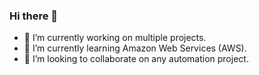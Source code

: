 ### Hi there 👋

- 🔭 I’m currently working on multiple projects.
- 🌱 I’m currently learning Amazon Web Services (AWS).
- 👯 I’m looking to collaborate on any automation project.

<!--
**qa-mk/qa-mk** is a ✨ _special_ ✨ repository because its `README.md` (this file) appears on your GitHub profile.

Here are some ideas to get you started:

- 🔭 I’m currently working on ...
- 🌱 I’m currently learning ...
- 👯 I’m looking to collaborate on ...
- 🤔 I’m looking for help with ...
- 💬 Ask me about ...
- 📫 How to reach me: ...
- 😄 Pronouns: ...
- ⚡ Fun fact: ...
-->
